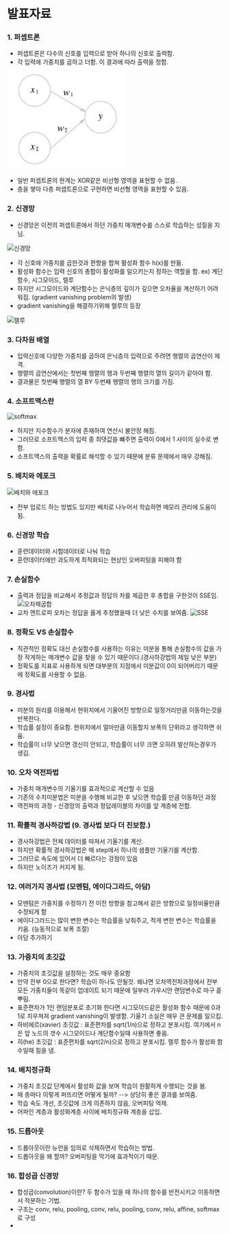 # 발표자료

### 1. 퍼셉트론
- 퍼셉트론은 다수의 신호를 입력으로 받아 하나의 신호로 출력함.
- 각 입력에 가중치를 곱하고 더함. 이 결과에 따라 출력을 정함.

![퍼셉트론](perceptron.PNG)

- 일반 퍼셉트론의 한계는 XOR같은 비선형 영역을 표현할 수 없음.
- 층을 쌓아 다층 퍼셉트론으로 구현하면 비선형 영역을 표현할 수 있음.

### 2. 신경망
- 신경망은 이전의 퍼셉트론에서 하던 가중치 매개변수를 스스로 학습하는 성질을 지님.

![신경망](신경망.png)

- 각 신호에 가중치를 곱한것과 편향을 합쳐 활성화 함수 h(x)를 만듦.
- 활성화 함수는 입력 신호의 총합이 활성화를 일으키는지 정하는 역할을 함. ex) 계단함수, 시그모이드, 렐루
- 하지만 시그모이드와 계단함수는 은닉층의 깊이가 깊으면 오차율을 계산하기 어려워짐. (gradient vanishing problem의 발생)
- gradient vanishing을 해결하기위해 렐루의 등장

![렐루](렐루.png)

### 3. 다차원 배열
- 입력신호에 다양한 가중치를 곱하여 은닉층의 입력으로 주려면 행렬의 곱연산이 제격.
- 행렬의 곱연산에서는 첫번째 행렬의 행과 두번째 행렬의 열의 길이가 같아야 함.
- 결과물은 첫번째 행렬의 열 BY 두번째 행렬의 행의 크기를 가짐.

### 4. 소프트맥스란
![softmax](%EC%86%8C%ED%94%84%ED%8A%B8%EB%A7%A5%EC%8A%A4.PNG)
- 하지만 지수함수가 분자에 존재하여 연산시 불안정 해짐.
- 그러므로 소프트맥스의 입력 중 최댓값을 뺴주면 출력이 0에서 1 사이의 실수로 변함.
- 소프트맥스의 출력을 확률로 해석할 수 있기 때문에 분류 문제에서 매우 강해짐.

### 5. 배치와 에포크
![배치와 에포크](배치처리.PNG)
- 전부 업로드 하는 방법도 있지만 배치로 나누어서 학습하면 메모리 관리에 도움이 됨.

### 6. 신경망 학습
- 훈련데이터와 시험데이터로 나눠 학습
- 훈련데이터에만 과도하게 최적화되는 현상인 오버피팅을 피해야 함

### 7. 손실함수
- 출력과 정답을 비교해서 추정값과 정답의 차를 제곱한 후 총합을 구한것이 SSE임.
![오차제곱합](CCE.png)
- 교차 엔트로피 오차는 정답을 옳게 추정했을때 더 낮은 수치를 보여줌.
![SSE](SSE.png)

### 8. 정확도 VS 손실함수
- 직관적인 정확도 대신 손실함수를 사용하는 이유는 미분을 통해 손실함수의 값을 가장 작게하는 매개변수 값을 찾을 수 있기 때문이다.(경사하강법의 제일 낮은 부분)
- 정확도를 지표로 사용하게 되면 대부분의 지점에서 미분값이 0이 되어버리기 때문에 정확도를 사용할 수 없음.

### 9. 경사법
- 미분의 원리를 이용해서 현위치에서 기울어진 방향으로 일정거리만큼 이동하는것을 반복한다.
- 학습률 설정이 중요함. 현위치에서 얼마만큼 이동할지 보폭의 단위라고 생각하면 쉬움.
- 학습률이 너무 낮으면 갱신이 안되고, 학습률이 너무 크면 오히려 발산하는경우가 생김.

### 10. 오차 역전파법
- 가중치 매개변수의 기울기를 효과적으로 계산할 수 있음
- 기존의 수치미분법은 미분을 수행해 비교한 후 낮으면 학습률 만큼 이동하던 과정
- 역전파의 과정 - 신경망의 출력과 정답레이블의 차이를 앞 계층에 전함.

### 11. 확률적 경사하강법 (9. 경사법 보다 더 진보함.)
- 경사하강법은 전체 데이터를 따져서 기울기를 계산.
- 하지만 확률적 경사하강법은 매 step에서 하나의 샘플만 기울기를 계산함. 
- 그러므로 속도에 있어서 더 빠르다는 강점이 있음
- 하지만 노이즈가 커지게 됨.

### 12. 여러가지 경사법 (모멘텀, 에이다그라드, 아담)
- 모멘텀은 가중치를 수정하기 전 이전 방향을 참고해서 같은 방향으로 일정비율만큼 수정되게 함
- 에이다그라드는 많이 변한 변수는 학습률을 낮춰주고, 적게 변한 변수는 학습률을 키움. (능동적으로 보폭 조절)
- 아담 추가하기

### 13. 가중치의 초깃값
- 가중치의 초깃값을 설정하는 것도 매우 중요함
- 만약 전부 0으로 한다면? 학습이 하나도 안될것. 왜냐면 오차역전파과정에서 전부 모든 가중치들이 똑같이 업데이트 되기 때문에 일부러 가우시안 랜덤변수로 마구 흩뿌림.
- 표준편차가 1인 랜덤분포로 초기화 한다면 시그모이드같은 활성화 함수 때문에 0과 1로 치우쳐져 gradient vanishing이 발생함. 기울기 소실은 매우 큰 문제를 일으킴.
- 하비에르(xavier) 초깃값 : 표준편차를 sqrt(1/n)으로 정하고 분포시킴. 여기에서 n은 앞 노드의 갯수 시그모이드나 계단함수일때 사용하면 좋음.
- 히(he) 초깃값 : 표준편차를 sqrt(2/n)으로 정하고 분포시킴. 렐루 함수가 활성화 함수일때 힘을 냄.

### 14. 배치정규화
- 가중치 초깃값 단계에서 활성화 값을 보며 학습이 원활하게 수행되는 것을 봄. 
- 매 층마다 이렇게 퍼뜨리면 어떻게 될까? --> 상당히 좋은 결과를 보여줌.
- 학습 속도 개선, 초깃값에 크게 의존하지 않음, 오버피팅 억제.
- 어파인 계층과 활성화계층 사이에 배치정규화 계층을 삽입.

### 15. 드롭아웃
- 드롭아웃이란 뉴런을 임의로 삭제하면서 학습하는 방법.
- 드롭아웃을 왜 할까? 오버피팅을 막기에 효과적이기 때문.


### 16. 합성곱 신경망
- 합성곱(convolution)이란? 두 함수가 있을 때 하나의 함수를 반전시키고 이동하면서 적분하는 기법.
- 구조는 conv, relu, pooling, conv, relu, pooling, conv, relu, affine, softmax 로 구성
- 